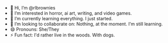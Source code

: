 - 👋 Hi, I’m @rlbrownies
- 👀 I’m interested in horror, ai art, writing, and video games.
- 🌱 I’m currently learning everything. I just started.
- 💞️ I’m looking to collaborate on: Nothing, at the moment. I'm still learning.
- 😄 Pronouns: She/They
- ⚡ Fun fact: I'd rather live in the woods. With dogs.

<!---
rlbrownies/rlbrownies is a ✨ special ✨ repository because its `README.md` (this file) appears on your GitHub profile.
You can click the Preview link to take a look at your changes.
--->
